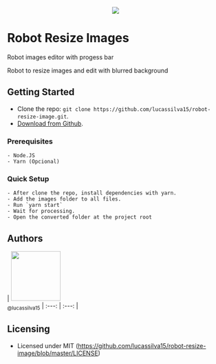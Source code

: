 <p align="center">
  <img src="https://github.com/lucassilva15/robot-resize-image/blob/master/.github/screen.gif"/>
</p>

# Robot Resize Images
Robot images editor with progess bar

Robot to resize images and edit with blurred background

## Getting Started

- Clone the repo: `git clone https://github.com/lucassilva15/robot-resize-image.git`.
- [Download from Github](https://github.com/lucassilva15/robot-resize-image/archive/master.zip).

### Prerequisites

```
- Node.JS
- Yarn (Opcional)
```

### Quick Setup
```
- After clone the repo, install dependencies with yarn.
- Add the images folder to all files.
- Run `yarn start`
- Wait for processing.
- Open the converted folder at the project root
```

## Authors

| [<img src="https://avatars3.githubusercontent.com/u/49292608?s=400&u=bfea57146c2451ddcc364b664a4f1c041fbe62d7&v=4" width=115><br><sub>@lucassilva15</sub>](https://github.com/lucassilva15)
| :---: | :---: |

## Licensing

- Licensed under MIT (https://github.com/lucassilva15/robot-resize-image/blob/master/LICENSE)
